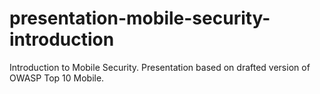 presentation-mobile-security-introduction
=========================================

Introduction to Mobile Security. Presentation based on drafted version of OWASP Top 10 Mobile.